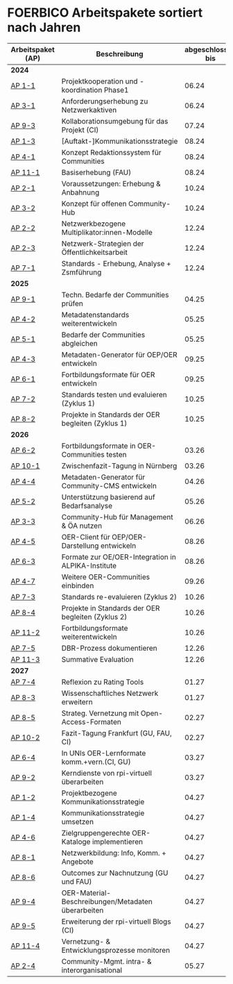 # FOERBICO Arbeitspakete sortiert nach Jahren

| Arbeitspaket (AP) | Beschreibung                                                                                   | abgeschlossen bis |
|--------------------|-----------------------------------------------------------------------------------------------|----------|
| **2024**                                                                                                           |          |
| [AP 1-1](https://git.rpi-virtuell.de/Comenius-Institut/FOERBICO/milestone/5)            | Projektkooperation und -koordination Phase1                                            | 06.24    |
| [AP 3-1](https://git.rpi-virtuell.de/Comenius-Institut/FOERBICO/milestone/9)            | Anforderungserhebung zu Netzwerkaktiven                          | 06.24    |
| [AP 9-3](https://git.rpi-virtuell.de/Comenius-Institut/FOERBICO/milestone/4)            | Kollaborationsumgebung für das Projekt (CI)                     | 07.24    |
| [AP 1-3](https://git.rpi-virtuell.de/Comenius-Institut/FOERBICO/milestone/79)           | [Auftakt-]Kommunikationsstrategie                          | 08.24    |
| [AP 4-1](https://git.rpi-virtuell.de/Comenius-Institut/FOERBICO/milestone/80)           | Konzept Redaktionssystem für Communities                           | 08.24    |
| [AP 11-1](https://git.rpi-virtuell.de/Comenius-Institut/FOERBICO/milestone/10)          | Basiserhebung (FAU)                                                                               | 08.24    |
| [AP 2-1](https://git.rpi-virtuell.de/Comenius-Institut/FOERBICO/milestone/82)           | Voraussetzungen: Erhebung & Anbahnung                                        | 10.24    |
| [AP 3-2](https://git.rpi-virtuell.de/Comenius-Institut/FOERBICO/milestone/83)           | Konzept für offenen Community-Hub                | 10.24    |
| [AP 2-2](https://git.rpi-virtuell.de/Comenius-Institut/FOERBICO/milestone/84)           | Netzwerkbezogene Multiplikator:innen-Modelle                             | 12.24    |
| [AP 2-3](https://git.rpi-virtuell.de/Comenius-Institut/FOERBICO/milestone/85)           | Netzwerk-Strategien der Öffentlichkeitsarbeit                          | 12.24    |
| [AP 7-1](https://git.rpi-virtuell.de/Comenius-Institut/FOERBICO/milestone/17)           | Standards - Erhebung, Analyse + Zsmführung     | 12.24    |
| **2025**                                                                                                           |          |
| [AP 9-1](https://git.rpi-virtuell.de/Comenius-Institut/FOERBICO/milestone/87)           | Techn. Bedarfe der Communities prüfen                            | 04.25    |
| [AP 4-2](https://git.rpi-virtuell.de/Comenius-Institut/FOERBICO/milestone/88)           | Metadatenstandards weiterentwickeln   | 05.25    |
| [AP 5-1](https://git.rpi-virtuell.de/Comenius-Institut/FOERBICO/milestone/89)           | Bedarfe der Communities abgleichen                                                          | 05.25    |
| [AP 4-3](https://git.rpi-virtuell.de/Comenius-Institut/FOERBICO/milestone/90)           | Metadaten-Generator für OEP/OER entwickeln                              | 09.25    |
| [AP 6-1](https://git.rpi-virtuell.de/Comenius-Institut/FOERBICO/milestone/91)           | Fortbildungsformate für OER entwickeln                                    | 09.25    |
| [AP 7-2](https://git.rpi-virtuell.de/Comenius-Institut/FOERBICO/milestone/92)           | Standards testen und evaluieren (Zyklus 1)                                           | 10.25    |
| [AP 8-2](https://git.rpi-virtuell.de/Comenius-Institut/FOERBICO/milestone/93)           | Projekte in Standards der OER begleiten (Zyklus 1)                        | 10.25    |
| **2026**                                                                                                           |          |
| [AP 6-2](https://git.rpi-virtuell.de/Comenius-Institut/FOERBICO/milestone/94)           | Fortbildungsformate in OER-Communities testen                       | 03.26    |
| [AP 10-1](https://git.rpi-virtuell.de/Comenius-Institut/FOERBICO/milestone/95)          | Zwischenfazit-Tagung in Nürnberg                                                | 03.26    |
| [AP 4-4](https://git.rpi-virtuell.de/Comenius-Institut/FOERBICO/milestone/96)           | Metadaten-Generator für Community-CMS entwickeln                     | 04.26    |
| [AP 5-2](https://git.rpi-virtuell.de/Comenius-Institut/FOERBICO/milestone/97)           | Unterstützung basierend auf Bedarfsanalyse                                            | 05.26    |
| [AP 3-3](https://git.rpi-virtuell.de/Comenius-Institut/FOERBICO/milestone/98)           | Community-Hub für Management & ÖA nutzen             | 06.26    |
| [AP 4-5](https://git.rpi-virtuell.de/Comenius-Institut/FOERBICO/milestone/99)           | OER-Client für OEP/OER-Darstellung entwickeln                         | 08.26    |
| [AP 6-3](https://git.rpi-virtuell.de/Comenius-Institut/FOERBICO/milestone/100)          | Formate zur OE/OER-Integration in ALPIKA-Institute             | 08.26    |
| [AP 4-7](https://git.rpi-virtuell.de/Comenius-Institut/FOERBICO/milestone/101)          | Weitere OER-Communities einbinden                                             | 09.26    |
| [AP 7-3](https://git.rpi-virtuell.de/Comenius-Institut/FOERBICO/milestone/102)          | Standards re-evaluieren (Zyklus 2)                                                       | 10.26    |
| [AP 8-4](https://git.rpi-virtuell.de/Comenius-Institut/FOERBICO/milestone/103)          | Projekte in Standards der OER begleiten (Zyklus 2)                      | 10.26    |
| [AP 11-2](https://git.rpi-virtuell.de/Comenius-Institut/FOERBICO/milestone/104)         | Fortbildungsformate weiterentwickeln                       | 10.26    |
| [AP 7-5](https://git.rpi-virtuell.de/Comenius-Institut/FOERBICO/milestone/105)          | DBR-Prozess dokumentieren                                                              | 12.26    |
| [AP 11-3](https://git.rpi-virtuell.de/Comenius-Institut/FOERBICO/milestone/106)         | Summative Evaluation                                                                          | 12.26    |
| **2027**                                                                                                           |          |
| [AP 7-4](https://git.rpi-virtuell.de/Comenius-Institut/FOERBICO/milestone/107)          | Reflexion zu Rating Tools                                                                     | 01.27    |
| [AP 8-3](https://git.rpi-virtuell.de/Comenius-Institut/FOERBICO/milestone/108)          | Wissenschaftliches Netzwerk erweitern                                 | 01.27    |
| [AP 8-5](https://git.rpi-virtuell.de/Comenius-Institut/FOERBICO/milestone/109)          | Strateg. Vernetzung mit Open-Access-Formaten                                              | 02.27    |
| [AP 10-2](https://git.rpi-virtuell.de/Comenius-Institut/FOERBICO/milestone/15)          | Fazit-Tagung Frankfurt (GU, FAU, CI)                                                           | 02.27    |
| [AP 6-4](https://git.rpi-virtuell.de/Comenius-Institut/FOERBICO/milestone/14)           | In UNIs OER-Lernformate komm.+vern.(CI, GU)                    | 03.27    |
| [AP 9-2](https://git.rpi-virtuell.de/Comenius-Institut/FOERBICO/milestone/8)            | Kerndienste von rpi-virtuell überarbeiten                           | 03.27    |
| [AP 1-2](https://git.rpi-virtuell.de/Comenius-Institut/FOERBICO/milestone/6)            | Projektbezogene Kommunikationsstrategie                                               | 04.27    |
| [AP 1-4](https://git.rpi-virtuell.de/Comenius-Institut/FOERBICO/milestone/114)          | Kommunikationsstrategie umsetzen                                    | 04.27    |
| [AP 4-6](https://git.rpi-virtuell.de/Comenius-Institut/FOERBICO/milestone/115)          | Zielgruppengerechte OER-Kataloge implementieren                            | 04.27    |
| [AP 8-1](https://git.rpi-virtuell.de/Comenius-Institut/FOERBICO/milestone/116)          | Netzwerkbildung: Info, Komm. + Angebote                             | 04.27    |
| [AP 8-6](https://git.rpi-virtuell.de/Comenius-Institut/FOERBICO/milestone/13)           | Outcomes zur Nachnutzung (GU und FAU)                                                                     | 04.27    |
| [AP 9-4](https://git.rpi-virtuell.de/Comenius-Institut/FOERBICO/milestone/118)          | OER-Material-Beschreibungen/Metadaten überarbeiten            | 04.27    |
| [AP 9-5](https://git.rpi-virtuell.de/Comenius-Institut/FOERBICO/milestone/16)           | Erweiterung der rpi-virtuell Blogs (CI)                      | 04.27    |
| [AP 11-4](https://git.rpi-virtuell.de/Comenius-Institut/FOERBICO/milestone/120)         | Vernetzung- & Entwicklungsprozesse monitoren                       | 04.27    |
| [AP 2-4](https://git.rpi-virtuell.de/Comenius-Institut/FOERBICO/milestone/121)          | Community-Mgmt. intra- & interorganisational                                        | 05.27    |